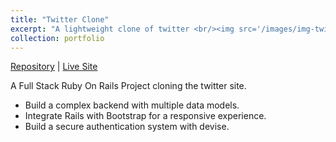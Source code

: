```yaml
---
title: "Twitter Clone"
excerpt: "A lightweight clone of twitter <br/><img src='/images/img-twitter.jpg' alt=''>"
collection: portfolio
---
```


[Repository](https://github.com/simandebvu/twitter-clone/) |
[Live Site](https://zim-twitter-clone.herokuapp.com/)

A Full Stack Ruby On Rails Project cloning the twitter site.

- Build a complex backend with multiple data models.
- Integrate Rails with Bootstrap for a responsive experience.
- Build a secure authentication system with devise.